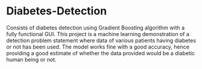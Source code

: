 # Diabetes-Detection
Consists of diabetes detection using Gradient Boosting algorithm with a fully functional GUI. This project is a machine learning demonstration of a detection problem statement where data of various patients having diabetes or not has been used. The model works fine with a good accuracy, hence providing a good estimate of whether the data provided would be a diabetic human being or not.
